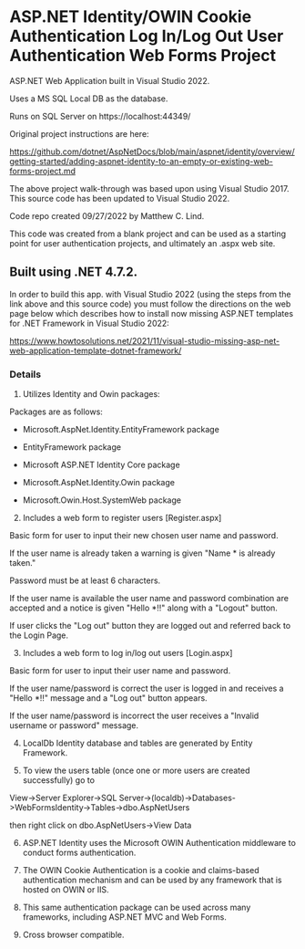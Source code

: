 # ASP.NET Identity/OWIN Cookie Authentication Log In/Log Out User Authentication Web Forms Project

ASP.NET Web Application built in Visual Studio 2022.

Uses a MS SQL Local DB as the database.

Runs on SQL Server on https://localhost:44349/

Original project instructions are here:

https://github.com/dotnet/AspNetDocs/blob/main/aspnet/identity/overview/getting-started/adding-aspnet-identity-to-an-empty-or-existing-web-forms-project.md

The above project walk-through was based upon using Visual Studio 2017. This source code has been updated to Visual Studio 2022.

Code repo created 09/27/2022 by Matthew C. Lind.

This code was created from a blank project and can be used as a starting point for user authentication projects, and ultimately an .aspx web site.

## Built using .NET 4.7.2.

In order to build this app. with Visual Studio 2022 (using the steps from the link above and this source code) you must follow the directions on the web page below which describes how to install now missing ASP.NET templates for .NET Framework in Visual Studio 2022:

https://www.howtosolutions.net/2021/11/visual-studio-missing-asp-net-web-application-template-dotnet-framework/

### Details

1. Utilizes Identity and Owin packages:

Packages are as follows:

- Microsoft.AspNet.Identity.EntityFramework package

- EntityFramework package

- Microsoft ASP.NET Identity Core package

- Microsoft.AspNet.Identity.Owin package

- Microsoft.Owin.Host.SystemWeb package

2. Includes a web form to register users [Register.aspx]

Basic form for user to input their new chosen user name and password.

If the user name is already taken a warning is given "Name * is already taken."

Password must be at least 6 characters.

If the user name is available the user name and password combination are accepted and a notice is given "Hello *!!" along with a "Logout" button.

If user clicks the "Log out" button they are logged out and referred back to the Login Page.

3. Includes a web form to log in/log out users [Login.aspx]

Basic form for user to input their user name and password.

If the user name/password is correct the user is logged in and receives a "Hello *!!" message and a "Log out" button appears.

If the user name/password is incorrect the user receives a "Invalid username or password" message.

4. LocalDb Identity database and tables are generated by Entity Framework.

5. To view the users table (once one or more users are created successfully) go to 

View->Server Explorer->SQL Server->(localdb)->Databases->WebFormsIdentity->Tables->dbo.AspNetUsers 

then right click on dbo.AspNetUsers->View Data

6. ASP.NET Identity uses the Microsoft OWIN Authentication middleware to conduct forms authentication.

7. The OWIN Cookie Authentication is a cookie and claims-based authentication mechanism and can be used by any framework that is hosted on OWIN or IIS.

8. This same authentication package can be used across many frameworks, including ASP.NET MVC and Web Forms.

9. Cross browser compatible.








